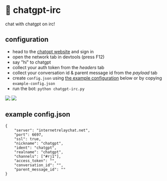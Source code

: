 # 🤖 chatgpt-irc

chat with chatgpt on irc!

## configuration

- head to the [chatgpt website](https://chat.openai.com/chat) and sign in
- open the network tab in devtools (press F12)
- say "hi" to chatgpt
- collect your auth token from the *headers* tab
- collect your conversation id & parent message id from the *payload* tab 
- create `config.json` using [the example configuration](#example-config.json)
  below or by copying `example-config.json`
- run the bot: `python chatgpt-irc.py`

![](https://rj1.su/img/chatgpt-irc-sshot1.png)
![](https://rj1.su/img/chatgpt-irc-sshot2.png)

## example config.json

```
{
    "server": "internetrelaychat.net",
    "port": 6697,
    "ssl": true,
    "nickname": "chatgpt",
    "ident": "chatgpt",
    "realname": "chatgpt",
    "channels": ["#rj1"],
    "access_token": "",
    "conversation_id": "",
    "parent_message_id": ""
}
```

